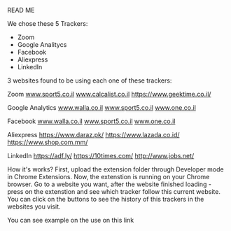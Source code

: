 READ ME

We chose these 5 Trackers:
* Zoom
* Google Analitycs
* Facebook
* Aliexpress
* LinkedIn

3 websites found to be using each one of these trackers:

Zoom
www.sport5.co.il
www.calcalist.co.il
https://www.geektime.co.il/

Google Analytics
www.walla.co.il
www.sport5.co.il
www.one.co.il

Facebook
www.walla.co.il
www.sport5.co.il
www.one.co.il

Aliexpress
https://www.daraz.pk/
https://www.lazada.co.id/
https://www.shop.com.mm/

LinkedIn
https://adf.ly/
https://10times.com/
http://www.jobs.net/

How it's works?
First, upload the extension folder through Developer mode in Chrome Extensions.
Now, the extenstion is running on your Chrome browser.
Go to a website you want, after the website finished loading - press on the extenstion and see which tracker follow this current website.
You can click on the buttons to see the history of this trackers in the websites you visit.

You can see example on the use on this link
